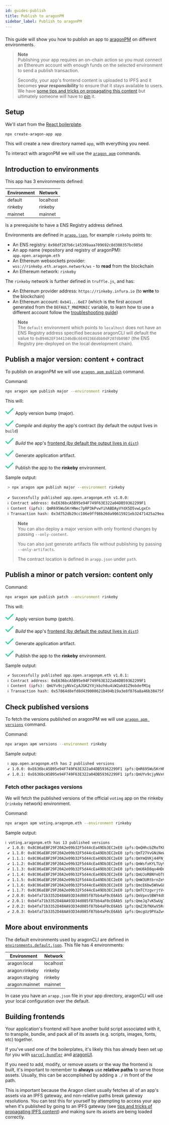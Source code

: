 ```yaml
---
id: guides-publish
title: Publish to aragonPM
sidebar_label: Publish to aragonPM
---
```


#####

This guide will show you how to publish an app to [aragonPM](/docs/package-management) on different environments.

> **Note**<br>
> Publishing your app requires an on-chain action so you must connect an Ethereum account with enough funds on the selected environment to send a publish transaction.
>
> Secondly, your app's frontend content is uploaded to IPFS and it becomes **your responsibility** to ensure that it stays available to users. We have [some tips and tricks on propagating this content](/docs/guides-faq#propagating-your-content-hash-through-ipfs) but ultimately someone will have to [pin](https://docs.ipfs.io/guides/concepts/pinning/) it.

## Setup

We'll start from the [React boilerplate](https://github.com/aragon/aragon-react-boilerplate).

```sh
npx create-aragon-app app
```

This will create a new directory named `app`, with everything you need.

To interact with aragonPM we will use the [`aragon apm`](/docs/cli-apm-commands) commands.

## Introduction to environments

This app has 3 environments defined:

| Environment | Network   |
| ----------- | --------- |
| default     | localhost |
| rinkeby     | rinkeby   |
| mainnet     | mainnet   |

Is a prerequisite to have a ENS Registry address defined.

Environments are defined in [`arapp.json`](/docs/cli-global-confg#the-arappjson-file), for example `rinkeby` points to:

- An ENS registry: `0x98df287b6c145399aaa709692c8d308357bc085d`
- An app name (repository and registry of aragonPM): `app.open.aragonpm.eth`
- An Ethereum websockets provider: `wss://rinkeby.eth.aragon.network/ws` - to **read** from the blockchain
- An Ethereum network: `rinkeby`

The `rinkeby` network is further defined in `truffle.js`, and has:

- An Ethereum provider address: `https://rinkeby.infura.io` (to **write** to the blockchain)
- An Ethereum account: `0xb41...6eE7` (which is the first account generated from the `DEFAULT_MNEMONIC` variable, to learn how to use a different account follow the [troubleshooting guide](/docs/guides-faq.html#set-a-private-key))

> **Note**<br>
> The `default` environment which points to `localhost` does not have an ENS Registry address specified because aragonCLI will default the value to `0xB9462EF3441346dBc6E49236Edbb0dF207db09B7` (the ENS Registry pre-deployed on the local development chain).

## Publish a major version: content + contract

To publish on aragonPM we will use [`aragon apm publish`](/docs/cli-apm-commands#aragon-apm-publish) command.

Command:

```sh
npx aragon apm publish major --environment rinkeby
```

This will:

<span>![*](/docs/assets/check.svg) Apply version bump (major).</span>

<span>![*](/docs/assets/check.svg) _Compile_ and _deploy_ the app's contract (by default the output lives in `build`)</span>

<span>![*](/docs/assets/check.svg) _Build_ the app's [frontend (by default the output lives in `dist`)](#building-frontends)</span>

<span>![*](/docs/assets/check.svg) Generate application artifact.</span>

<span>![*](/docs/assets/check.svg) Publish the app to the **rinkeby** environment.</span>

Sample output:

```sh
 > npx aragon apm publish major --environment rinkeby

 ✔ Successfully published app.open.aragonpm.eth v1.0.0:
 ℹ Contract address: 0xE636bcA5B95e94F749F63E322a04DB59362299F1
 ℹ Content (ipfs): QmR695Wu5KrHNec7pRP3kPvwYihABDAyVYdX5D5vwLgxCn
 ℹ Transaction hash: 0x3d752db29cc106e9ff98b260a90615921eb32471425a29ead8cbb830fb224d8
```

> **Note**<br>
> You can also deploy a major version with only frontend changes by passing `--only-content`.
>
> You can also just generate artifacts file without publishing by passing `--only-artifacts`.
>
> The contract location is defined in `arapp.json` under `path`.

## Publish a minor or patch version: content only

Command:

```sh
npx aragon apm publish patch --environment rinkeby
```

This will:

<span>![*](/docs/assets/check.svg) Apply version bump (patch).</span>

<span>![*](/docs/assets/check.svg) _Build_ the app's [frontend (by default the output lives in `dist`)](#building-frontends)</span>

<span>![*](/docs/assets/check.svg) Generate application artifact.</span>

<span>![*](/docs/assets/check.svg) Publish the app to the **rinkeby** environment.</span>

Sample output:

```sh
 ✔ Successfully published app.open.aragonpm.eth v1.0.1:
 ℹ Contract address: 0xE636bcA5B95e94F749F63E322a04DB59362299F1
 ℹ Content (ipfs): QmUYv9cjyNVxCyAJGK2YXjkbzh6u4iW2ak81Z9obdefM1q
 ℹ Transaction hash: 0x57864d8efd8d439008621b494b19a3e8f876a8a46b38475f9626802f0a1403c2
```

## Check published versions

To fetch the versions published on aragonPM we will use [`aragon apm versions`](https://hack.aragon.org/docs/cli-apm-commands#aragon-apm-versions) command.

Command:

```sh
npx aragon apm versions --environment rinkeby
```

Sample output:

```sh
 ℹ app.open.aragonpm.eth has 2 published versions
 ✔ 1.0.0: 0xE636bcA5B95e94F749F63E322a04DB59362299F1 ipfs:QmR695Wu5KrHNec7pRP3kPvwYihABDAyVYdX5D5vwLgxCn
 ✔ 1.0.1: 0xE636bcA5B95e94F749F63E322a04DB59362299F1 ipfs:QmUYv9cjyNVxCyAJGK2YXjkbzh6u4iW2ak81Z9obdefM1q
```

### Fetch other packages versions

We will fetch the published versions of the official `voting` app on the rinkeby (`rinkeby` network) environment.

Command:

```sh
npx aragon apm voting.aragonpm.eth --environment rinkeby
```

Sample output:

```sh
ℹ voting.aragonpm.eth has 13 published versions
 ✔ 1.0.0: 0x8C06aEBF29F20A2e09b32F5d44cEa49Db3EC2eE0 ipfs:QmQHhcbZRoTKkbjWdwXwqqWZzTNHUFzECPrfqie8f8oq45
 ✔ 1.1.0: 0x8C06aEBF29F20A2e09b32F5d44cEa49Db3EC2eE0 ipfs:QmT27VvGNiNeWj4tsZ5omDCc6KxaHU3N9uebFCsoxSAEpL
 ✔ 1.1.1: 0x8C06aEBF29F20A2e09b32F5d44cEa49Db3EC2eE0 ipfs:QmYmQVKj44FNjaY2qT4iWMWGSpKmnoseUw7idJkh9mtjei
 ✔ 1.1.2: 0x8C06aEBF29F20A2e09b32F5d44cEa49Db3EC2eE0 ipfs:QmWsfxKYLTUyVokhEWEQG9w3Y8VgGbaNGnrL7yx72yPVan
 ✔ 1.1.3: 0x8C06aEBF29F20A2e09b32F5d44cEa49Db3EC2eE0 ipfs:QmU6kD8qo4HDnqBmka16DTA61FBUkttarVJumZxrizvduP
 ✔ 1.1.4: 0x8C06aEBF29F20A2e09b32F5d44cEa49Db3EC2eE0 ipfs:QmUJoRBNYebTLQu62fmPUjrGQxrA2reWNfiBxKxcf9ydRc
 ✔ 1.1.5: 0x8C06aEBF29F20A2e09b32F5d44cEa49Db3EC2eE0 ipfs:QmW3URtbrnZeVQkMP2bLTBe2uF4Eyz9uu2818kVvgJ76c7
 ✔ 1.1.6: 0x8C06aEBF29F20A2e09b32F5d44cEa49Db3EC2eE0 ipfs:QmcE6bw5WVwGL6Ewc5qYym6KPCeQfE2xbqeRXESmUuEssC
 ✔ 1.1.7: 0x8C06aEBF29F20A2e09b32F5d44cEa49Db3EC2eE0 ipfs:QmTCYzgvrjtV4ETkhM3ZNgrVYNi2roXhNxCRmwsePNqL1B
 ✔ 2.0.0: 0xb4fa71b3352D48AA93D34d085f87bb4aF0cE6Ab5 ipfs:QmVpxvSBWY4dLqPzW33UhLXeL17kej1VQJSopaKWjBnu4u
 ✔ 2.0.1: 0xb4fa71b3352D48AA93D34d085f87bb4aF0cE6Ab5 ipfs:QmeJq7vK5wUg7AsjTsr6oe8bNDGJzAYuZyk4yY2XBhSdVC
 ✔ 2.0.2: 0xb4fa71b3352D48AA93D34d085f87bb4aF0cE6Ab5 ipfs:QmZJbfNXwV5RrRNmKJUsabMzJsupMM7pqtGdcetnb2CHQz
 ✔ 2.0.3: 0xb4fa71b3352D48AA93D34d085f87bb4aF0cE6Ab5 ipfs:QmcgUz9PXaZwvA3m7fXPgjsEVKteuivLNSCDvxKGv8ztMa
```

## More about environments

The default environments used by aragonCLI are defined in [`environments.default.json`](https://github.com/aragon/aragon-cli/blob/master/packages/aragon-cli/config/environments.default.json). This file has 4 environments:

| Environment    | Network   |
| -------------- | --------- |
| aragon:local   | localhost |
| aragon:rinkeby | rinkeby   |
| aragon:staging | rinkeby   |
| aragon:mainnet | mainnet   |

In case you have an `arapp.json` file in your app directory, aragonCLI will use your local configuration over the default.

## Building frontends

Your application's frontend will have another build script associated with it, to transpile, bundle, and pack all of its assets (e.g. scripts, images, fonts, etc) together.

If you've used one of the boilerplates, it's likely this has already been set up for you with [`parcel-bundler`](https://parceljs.org) and [aragonUI](/docs/aragonui-intro).

If you need to add, modify, or remove assets or the way the frontend is built, it's important to remember to **always** use **relative paths** to serve those assets. Usually, this can be accomplished by adding a `./` in front of the path.

This is important because the Aragon client usually fetches all of an app's assets via an IPFS gateway, and non-relative paths break gateway resolutions. You can test this for yourself by attempting to access your app when it's published by going to an IPFS gateway (see [tips and tricks of propagating IPFS content](/docs/guides-faq#propagating-your-content-hash-through-ipfs)) and making sure its assets are being loaded correctly.
